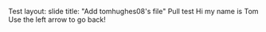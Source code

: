 Test
layout: slide
title: "Add tomhughes08's file"
Pull test
Hi my name is Tom
Use the left arrow to go back!
